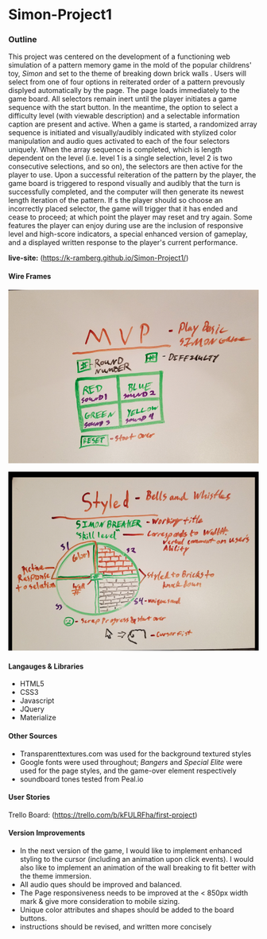# Simon-Project1

### Outline

This project was centered on the development of a functioning web simulation of a pattern memory game in the mold of the popular childrens' toy, _Simon_ and set to the theme of breaking down brick walls . Users will select from one of four options in reiterated order of a pattern prevously displyed automatically by the page.
The page loads immediately to the game board. All selectors remain inert until the player initiates a game sequence with the start button. In the meantime, the option to select a difficulty level (with viewable description) and a selectable information caption are present and active. 
When a game is started, a randomized array sequence is initiated and visually/audibly indicated with stylized color manipulation and audio ques activated to each of the four selectors uniquely. When the array sequence is completed, which is length dependent on the level (i.e. level 1 is a single selection, level 2 is two consecutive selections, and so on), the selectors are then active for the player to use. Upon a successful reiteration of the pattern by the player, the game board is triggered to respond visually and audibly that the turn is successfully completed, and the computer will then generate its newest length iteration of the pattern. If s the player should so choose an incorrectly placed selector, the game will trigger that it has ended and cease to proceed; at which point the player may reset and try again. Some features the player can enjoy during use are the inclusion of responsive level and high-score indicators, a special enhanced version of gameplay, and a displayed written response to the player's current performance. 

__live-site:__ (https://k-ramberg.github.io/Simon-Project1/)

#### Wire Frames
![MVP](https://raw.githubusercontent.com/K-Ramberg/Simon-Project1/master/wire-frame-uploads/MVP-basic.png )

![Styled](https://raw.githubusercontent.com/K-Ramberg/Simon-Project1/master/wire-frame-uploads/added-style-desired-end-product.png)

#### Langauges & Libraries
- HTML5 
- CSS3
- Javascript
- JQuery
- Materialize

#### Other Sources
- Transparenttextures.com was used for the background textured styles
- Google fonts were used throughout; *Bangers* and *Special Elite* were used for the page styles, and the game-over element respectively
- soundboard tones tested from Peal.io

#### User Stories
Trello Board: (https://trello.com/b/kFULRFha/first-project)

#### Version Improvements 

 - In the next version of the game, I would like to implement enhanced styling to the cursor (including an animation upon click events). I would also like to   implement an animation of the wall breaking to fit better with the theme immersion. 
 - All audio ques should be improved and balanced.
 - The Page responsiveness needs to be improved at the < 850px width mark & give more consideration to mobile sizing.
 - Unique color attributes and shapes should be added to the board buttons. 
 - instructions should be revised, and written more concisely 

